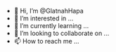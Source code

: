 - 👋 Hi, I’m @GlatnahHapa
- 👀 I’m interested in ...
- 🌱 I’m currently learning ...
- 💞️ I’m looking to collaborate on ...
- 📫 How to reach me ...

<!---
GlatnahHapa/GlatnahHapa is a ✨ special ✨ repository because its `README.md` (this file) appears on your GitHub profile.
You can click the Preview link to take a look at your changes.
--->

